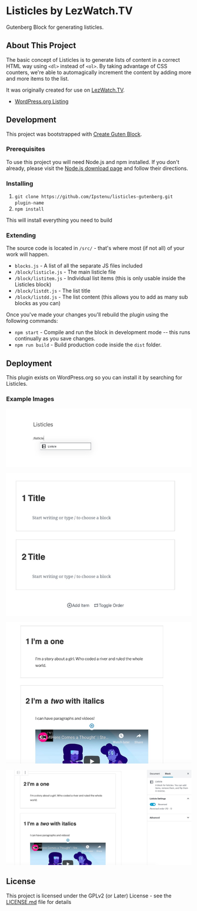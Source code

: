 # Listicles by LezWatch.TV

Gutenberg Block for generating listicles.

## About This Project

The basic concept of Listicles is to generate lists of content in a correct HTML way using `<dl>` instead of `<ol>`. By taking advantage of CSS counters, we're able to automagically increment the content by adding more and more items to the list.

It was originally created for use on [LezWatch.TV](https://lezwatchtv.com).

* [WordPress.org Listing](https://wordpress.org/plugins/listicles)

## Development

This project was bootstrapped with [Create Guten Block](https://github.com/ahmadawais/create-guten-block).

### Prerequisites

To use this project you will need Node.js and npm installed. If you don't already, please visit the [Node.js download page](https://nodejs.org/en/download/) and follow their directions.

### Installing

1. `git clone https://github.com/Ipstenu/listicles-gutenberg.git plugin-name`
2. `npm install`

This will install everything you need to build

### Extending

The source code is located in `/src/` - that's where most (if not all) of your work will happen.

* `blocks.js` - A list of all the separate JS files included
* `/block/listicle.js` - The main listicle file
* `/block/listitem.js` - Individual list items (this is only usable inside the Listicles block)
* `/block/listdt.js` - The list title
* `/block/listdd.js` - The list content (this allows you to add as many sub blocks as you can)

Once you've made your changes you'll rebuild the plugin using the following commands:

* `npm start` - Compile and run the block in development mode -- this runs continually as you save changes.
* `npm run build` - Build production code inside the `dist` folder.

## Deployment

This plugin exists on WordPress.org so you can install it by searching for Listicles.

### Example Images

![Add To Post](assets/screenshot-01.jpg?raw=true "Add to post")

![A Brand New Listicle](assets/screenshot-02.jpg?raw=true "Example of a new listicle")

![A Listicle with Content](assets/screenshot-03.jpg?raw=true "A Listicle with Content")

![A Listicle Reversed](assets/screenshot-04.jpg?raw=true "A Listicle Reversed")

## License

This project is licensed under the GPLv2 (or Later) License - see the [LICENSE.md](LICENSE.md) file for details
